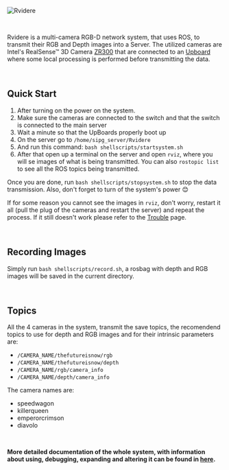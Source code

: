  ![Rvidere](https://github.com/DonHaul/Rvidere/blob/master/media/logo.png)

<br>

Rvidere is a multi-camera RGB-D network system, that uses ROS, to transmit their RGB and Depth images into a Server.  The utilized cameras are  Intel's RealSense™ 3D Camera [ZR300](https://click.intel.com/media/ZR300-Product-Datasheet-Public-002.pdf) that are connected to an [Upboard](https://up-board.org/up/specifications/) where some local processing is performed before transmitting the data.

<br>

## Quick Start
1. After turning on the power on the system.
2. Make sure the cameras are connected to the switch and that the switch is connected to the main server
3. Wait a minute so that the UpBoards properly boot up
4. On the server go to `/home/sipg_server/Rvidere`
5. And run this command: `bash shellscripts/startsystem.sh`
6. After that open up a terminal on the server and open `rviz`, where you will se images of what is being transmitted. You can also `rostopic list` to see all the ROS topics being transmitted.

Once you are done, run `bash shellscripts/stopsystem.sh` to stop the data transmission. Also, don't forget to turn of the system's power 😊

If for some reason you cannot see the images in `rviz`, don't worry, restart it all (pull the plug of the cameras and restart the server) and repeat the process. If it still doesn't work please refer to the [Trouble](https://github.com/DonHaul/Rvidere/wiki/Trouble) page.


<br>

## Recording Images

Simply run `bash shellscripts/record.sh`, a rosbag with depth and RGB images will be saved in the current directory.


<br>

## Topics
All the 4 cameras in the system, transmit the save topics, the recomendend topics to use for depth and RGB images and for their intrinsic parameters are:
 - `/CAMERA_NAME/thefutureisnow/rgb`
 - `/CAMERA_NAME/thefutureisnow/depth`
 - `/CAMERA_NAME/rgb/camera_info`
 - `/CAMERA_NAME/depth/camera_info`
 
The camera names are:
- speedwagon
- killerqueen
- emperorcrimson
- diavolo

<br>

**More detailed documentation of the whole system, with information about using, debugging, expanding and altering it can be found in [here](https://github.com/DonHaul/Rvidere/wiki).**
